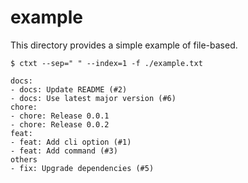 # example

This directory provides a simple example of file-based.

```
$ ctxt --sep=" " --index=1 -f ./example.txt

docs:
- docs: Update README (#2)
- docs: Use latest major version (#6)
chore:
- chore: Release 0.0.1
- chore: Release 0.0.2
feat:
- feat: Add cli option (#1)
- feat: Add command (#3)
others
- fix: Upgrade dependencies (#5)
```
